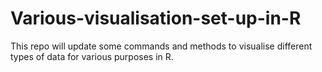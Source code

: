 # Various-visualisation-set-up-in-R
This repo will update some commands and methods to visualise different types of data for various purposes in R. 
